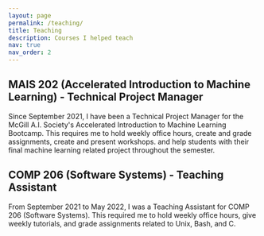 ```yaml
---
layout: page
permalink: /teaching/
title: Teaching
description: Courses I helped teach
nav: true
nav_order: 2
---
```


## MAIS 202 (Accelerated Introduction to Machine Learning) - Technical Project Manager

Since September 2021, I have been a Technical Project Manager for the McGill A.I. Society's Accelerated Introduction to Machine Learning Bootcamp. This requires me to hold weekly office hours, create and grade assignments, create and present workshops. and help students with their final machine learning related project throughout the semester.

## COMP 206 (Software Systems) - Teaching Assistant

From September 2021 to May 2022, I was a Teaching Assistant for COMP 206 (Software Systems). This required me to hold weekly office hours, give weekly tutorials, and grade assignments related to Unix, Bash, and C.


